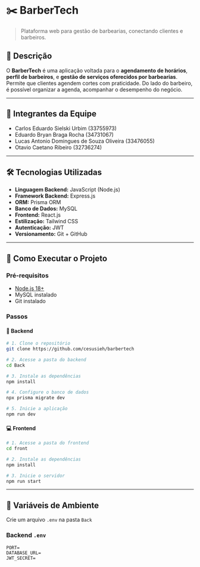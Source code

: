 # ✂️ BarberTech

> Plataforma web para gestão de barbearias, conectando clientes e barbeiros.

## 🧾 Descrição

O **BarberTech** é uma aplicação voltada para o **agendamento de horários**, **perfil de barbeiros**, e **gestão de serviços oferecidos por barbearias**.  
Permite que clientes agendem cortes com praticidade. Do lado do barbeiro, é possível organizar a agenda, acompanhar o desempenho do negócio.

---

## 👥 Integrantes da Equipe

- Carlos Eduardo Sielski Urbim (33755973)
- Eduardo Bryan Braga Rocha (34731067)
- Lucas Antonio Domingues de Souza Oliveira (33476055)
- Otavio Caetano Ribeiro (32736274)

---

## 🛠️ Tecnologias Utilizadas

- **Linguagem Backend:** JavaScript (Node.js)
- **Framework Backend:** Express.js
- **ORM:** Prisma ORM
- **Banco de Dados:** MySQL
- **Frontend:** React.js
- **Estilização:** Tailwind CSS
- **Autenticação:** JWT
- **Versionamento:** Git + GitHub

---

## 🚀 Como Executar o Projeto

### Pré-requisitos

- [Node.js 18+](https://nodejs.org)
- MySQL instalado
- Git instalado

### Passos

#### 🔧 Backend

```bash
# 1. Clone o repositório
git clone https://github.com/cesusieh/barbertech

# 2. Acesse a pasta do backend
cd Back

# 3. Instale as dependências
npm install

# 4. Configure o banco de dados
npx prisma migrate dev

# 5. Inicie a aplicação
npm run dev
```

#### 💻 Frontend

```bash
# 1. Acesse a pasta do frontend
cd front

# 2. Instale as dependências
npm install

# 3. Inicie o servidor
npm run start
```

---

## 🔑 Variáveis de Ambiente

Crie um arquivo `.env` na pasta `Back`

### Backend `.env`

```
PORT=
DATABASE_URL=
JWT_SECRET=
```
